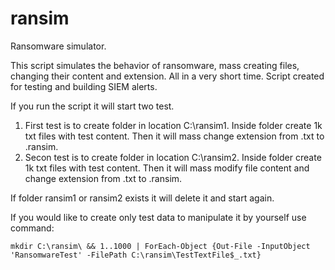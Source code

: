 # ransim
Ransomware simulator. 


This script simulates the behavior of ransomware, mass creating files, changing their content and extension. All in a very short time. Script created for testing and building SIEM alerts.


If you run the script it will start two test.
1. First test is to create folder in location C:\ransim1. Inside folder create 1k txt files with test content. Then it will mass change extension from .txt to .ransim.
2. Secon test is to create folder in location C:\ransim2. Inside folder create 1k txt files with test content. Then it will mass modify file content and change extension from .txt to .ransim.


If folder ransim1 or ransim2 exists it will delete it and start again.


If you would like to create only test data to manipulate it by yourself use command:

```mkdir C:\ransim\ && 1..1000 | ForEach-Object {Out-File -InputObject 'RansomwareTest' -FilePath C:\ransim\TestTextFile$_.txt}```
